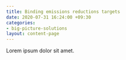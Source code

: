 ```yaml
---
title: Binding emissions reductions targets
date: 2020-07-31 16:24:00 +09:30
categories:
- big-picture-solutions
layout: content-page
---
```


Lorem ipsum dolor sit amet.